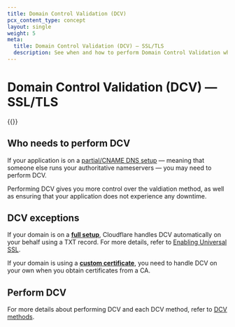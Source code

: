 ```yaml
---
title: Domain Control Validation (DCV)
pcx_content_type: concept
layout: single
weight: 5
meta:
  title: Domain Control Validation (DCV) — SSL/TLS
  description: See when and how to perform Domain Control Validation when using Cloudflare SSL/TLS.
---
```


# Domain Control Validation (DCV) — SSL/TLS

{{<render file="_dcv-definition.md">}}

## Who needs to perform DCV

If your application is on a [partial/CNAME DNS setup](/dns/zone-setups/partial-setup/) — meaning that someone else runs your authoritative nameservers — you may need to perform DCV.

Performing DCV gives you more control over the valdiation method, as well as ensuring that your application does not experience any downtime.

## DCV exceptions

If your domain is on a [**full setup**](/dns/zone-setups/full-setup/), Cloudflare handles DCV automatically on your behalf using a TXT record. For more details, refer to [Enabling Universal SSL](/ssl/edge-certificates/universal-ssl/enable-universal-ssl/#minimize-downtime).

If your domain is using a [**custom certificate**](/ssl/edge-certificates/custom-certificates/), you need to handle DCV on your own when you obtain certificates from a CA.

## Perform DCV

For more details about performing DCV and each DCV method, refer to [DCV methods](/ssl/edge-certificates/changing-dcv-method/methods/).
